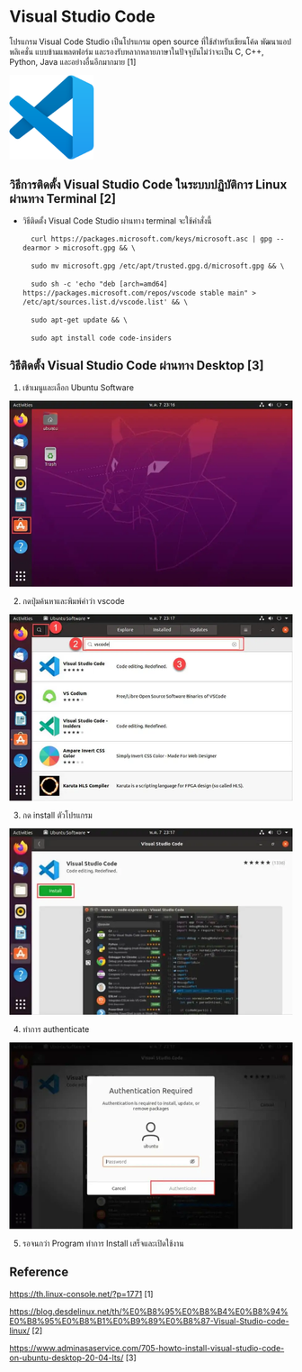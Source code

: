 # Visual Studio Code

โปรแกรม Visual Code Studio เป็นโปรแกรม open source ที่ใช้สำหรับเขียนโค้ด พัฒนาแอปพลิเคชั่น แบบข้ามแพลตฟอร์ม และรองรับหลากหลายภาษาในปัจจุบันไม่ว่าจะเป็น C, C++, Python, Java และอย่างอื่นอีกมากมาย [1]

<img src="Visual_Studio_Code_1.35_icon.svg" width="150">


## วิธีการติดตั้ง Visual Studio Code ในระบบปฏิบัติการ Linux ผ่านทาง Terminal [2]


* วิธีติดตั้ง Visual Code Studio ผ่านทาง terminal จะใช้คำสั่งนี้

        curl https://packages.microsoft.com/keys/microsoft.asc | gpg --dearmor > microsoft.gpg && \

        sudo mv microsoft.gpg /etc/apt/trusted.gpg.d/microsoft.gpg && \

        sudo sh -c 'echo "deb [arch=amd64] https://packages.microsoft.com/repos/vscode stable main" > /etc/apt/sources.list.d/vscode.list' && \

        sudo apt-get update && \

        sudo apt install code code-insiders

## วิธีติดตั้ง Visual Studio Code ผ่านทาง Desktop [3]

1. เข้าเมนูและเลือก Ubuntu Software

![](ubuntu1.webp)

2. กดปุ่มค้นหาและพิมพ์คำว่า vscode

![](ubuntu2.webp)

3. กด install ตัวโปรแกรม 

![](ubuntu3.webp)

4. ทำการ authenticate 

![](ubuntu4.webp)

5. รอจนกว่า Program ทำการ Install เสร็จและเปิดใช้งาน


## Reference

https://th.linux-console.net/?p=1771 [1]

https://blog.desdelinux.net/th/%E0%B8%95%E0%B8%B4%E0%B8%94%E0%B8%95%E0%B8%B1%E0%B9%89%E0%B8%87-Visual-Studio-code-linux/ [2]

https://www.adminasaservice.com/705-howto-install-visual-studio-code-on-ubuntu-desktop-20-04-lts/ [3]

